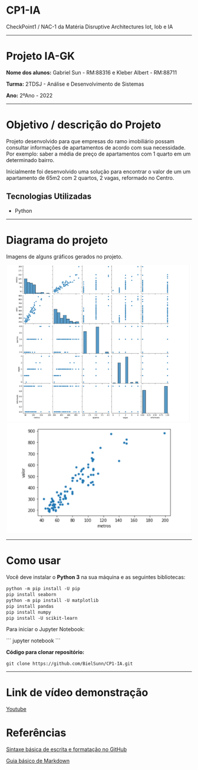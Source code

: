 # CP1-IA
CheckPoint1 / NAC-1 da Matéria Disruptive Architectures Iot, Iob e IA
<hr>

# Projeto IA-GK
<p><b>Nome dos alunos:</b> Gabriel Sun - RM:88316 e Kleber Albert - RM:88711</p>
<p><b>Turma:</b> 2TDSJ - Análise e Desenvolvimento de Sistemas</p>
<p><b>Ano:</b> 2ºAno - 2022</p>
<hr> 

# Objetivo / descrição do Projeto
<p>Projeto desenvolvido para que empresas do ramo imobiliário possam consultar informações de apartamentos de acordo com sua necessidade. Por exemplo: saber a média de preço
de apartamentos com 1 quarto em um determinado bairro.</p>
<p>Inicialmente foi desenvolvido uma solução para encontrar o valor de um um apartamento de 65m2 com 2 quartos, 2 vagas, reformado no Centro.</p>

<h2>Tecnologias Utilizadas</h2>
<ul>
  <li>Python</li>
</ul>
<hr>

# Diagrama do projeto
<p>Imagens de alguns gráficos gerados no projeto.</p>
  <p align="center">
    <img width="500" src="imgs/grafico1.png">
    <img width="500" src="imgs/grafico2.png">
</p>
<hr>

# Como usar
<p>Você deve instalar o <b>Python 3</b> na sua máquina e as seguintes bibliotecas:</p>

```
python -m pip install -U pip
pip install seaborn
python -m pip install -U matplotlib
pip install pandas
pip install numpy
pip install -U scikit-learn
```

<p>Para iniciar o Jupyter Notebook:</p>
```
jupyter notebook
```


<p><b>Código para clonar repositório:</b></p>

```
git clone https://github.com/BielSunn/CP1-IA.git
```
<hr>

# Link de vídeo demonstração
<a href="https://www.youtube.com/">Youtube</a>

# Referências

[Sintaxe básica de escrita e formatação no GitHub](https://docs.github.com/pt/get-started/writing-on-github/getting-started-with-writing-and-formatting-on-github/basic-writing-and-formatting-syntax)

[Guia básico de Markdown](https://docs.pipz.com/central-de-ajuda/learning-center/guia-basico-de-markdown#open)
